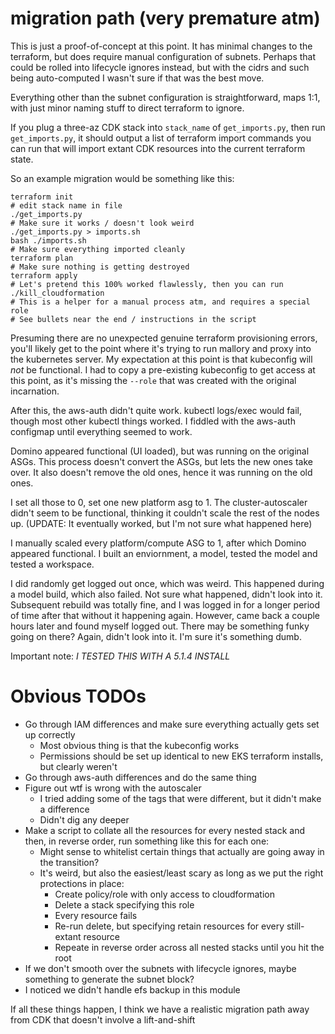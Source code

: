 # migration path (very premature atm)

This is just a proof-of-concept at this point. It has minimal changes to the terraform, but does require manual configuration of subnets. Perhaps that could be rolled into lifecycle ignores instead, but with the cidrs and such being auto-computed I wasn't sure if that was the best move.

Everything other than the subnet configuration is straightforward, maps 1:1, with just minor naming stuff to direct terraform to ignore.

If you plug a three-az CDK stack into `stack_name` of `get_imports.py`, then run `get_imports.py`, it should output a list of terraform import commands you can run that will import extant CDK resources into the current terraform state.

So an example migration would be something like this:

    terraform init
    # edit stack name in file
    ./get_imports.py
    # Make sure it works / doesn't look weird
    ./get_imports.py > imports.sh
    bash ./imports.sh
    # Make sure everything imported cleanly
    terraform plan
    # Make sure nothing is getting destroyed
    terraform apply
    # Let's pretend this 100% worked flawlessly, then you can run
    ./kill_cloudformation
    # This is a helper for a manual process atm, and requires a special role
    # See bullets near the end / instructions in the script

Presuming there are no unexpected genuine terraform provisioning errors, you'll likely get to the point where it's trying to run mallory and proxy into the kubernetes server. My expectation at this point is that kubeconfig will _not_ be functional. I had to copy a pre-existing kubeconfig to get access at this point, as it's missing the `--role` that was created with the original incarnation.

After this, the aws-auth didn't quite work. kubectl logs/exec would fail, though most other kubectl things worked. I fiddled with the aws-auth configmap until everything seemed to work.

Domino appeared functional (UI loaded), but was running on the original ASGs. This process doesn't convert the ASGs, but lets the new ones take over. It also doesn't remove the old ones, hence it was running on the old ones.

I set all those to 0, set one new platform asg to 1. The cluster-autoscaler didn't seem to be functional, thinking it couldn't scale the rest of the nodes up. (UPDATE: It eventually worked, but I'm not sure what happened here)

I manually scaled every platform/compute ASG to 1, after which Domino appeared functional. I built an enviornment, a model, tested the model and tested a workspace.

I did randomly get logged out once, which was weird. This happened during a model build, which also failed. Not sure what happened, didn't look into it. Subsequent rebuild was totally fine, and I was logged in for a longer period of time after that without it happening again. However, came back a couple hours later and found myself logged out. There may be something funky going on there? Again, didn't look into it. I'm sure it's something dumb.

Important note: _I TESTED THIS WITH A 5.1.4 INSTALL_

# Obvious TODOs

* Go through IAM differences and make sure everything actually gets set up correctly
  * Most obvious thing is that the kubeconfig works
  * Permissions should be set up identical to new EKS terraform installs, but clearly weren't
* Go through aws-auth differences and do the same thing
* Figure out wtf is wrong with the autoscaler
  * I tried adding some of the tags that were different, but it didn't make a difference
  * Didn't dig any deeper
* Make a script to collate all the resources for every nested stack and then, in reverse order, run something like this for each one:
  * Might sense to whitelist certain things that actually are going away in the transition?
  * It's weird, but also the easiest/least scary as long as we put the right protections in place:
    * Create policy/role with only access to cloudformation
    * Delete a stack specifying this role
    * Every resource fails
    * Re-run delete, but specifying retain resources for every still-extant resource
    * Repeate in reverse order across all nested stacks until you hit the root
* If we don't smooth over the subnets with lifecycle ignores, maybe something to generate the subnet block?
* I noticed we didn't handle efs backup in this module

If all these things happen, I think we have a realistic migration path away from CDK that doesn't involve a lift-and-shift
